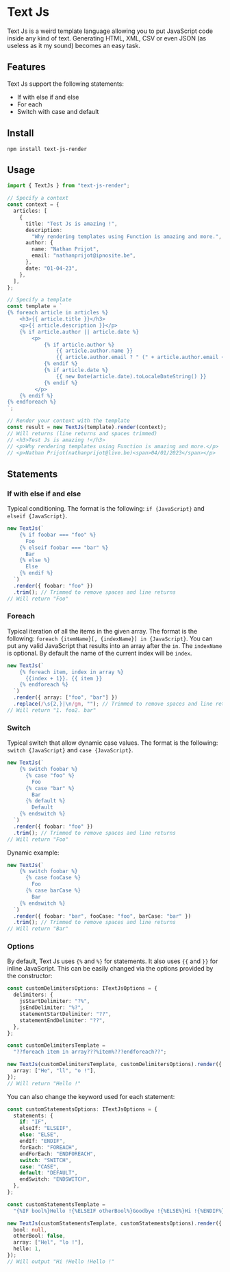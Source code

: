 # Text Js

Text Js is a weird template language allowing you to put JavaScript code inside any kind of text. Generating HTML, XML, CSV or even JSON (as useless as it my sound) becomes an easy task.

## Features

Text Js support the following statements:

- If with else if and else
- For each
- Switch with case and default

## Install

```console
npm install text-js-render
```

## Usage

```ts
import { TextJs } from "text-js-render";

// Specify a context
const context = {
  articles: [
    {
      title: "Test Js is amazing !",
      description:
        "Why rendering templates using Function is amazing and more.",
      author: {
        name: "Nathan Prijot",
        email: "nathanprijot@ipnosite.be",
      },
      date: "01-04-23",
    },
  ],
};

// Specify a template
const template = `
{% foreach article in articles %}
    <h3>{{ article.title }}</h3>
    <p>{{ article.description }}</p>
    {% if article.author || article.date %}
        <p>
            {% if article.author %}
                {{ article.author.name }}
                {{ article.author.email ? " (" + article.author.email + ")" : "" }}
            {% endif %}
            {% if article.date %}
                {{ new Date(article.date).toLocaleDateString() }}
            {% endif %}
         </p>
    {% endif %}
{% endforeach %}
`;

// Render your context with the template
const result = new TextJs(template).render(context);
// Will returns (line returns and spaces trimmed)
// <h3>Test Js is amazing !</h3>
// <p>Why rendering templates using Function is amazing and more.</p>
// <p>Nathan Prijot(nathanprijot@live.be)<span>04/01/2023</span></p>
```

## Statements

### If with else if and else

Typical conditioning. The format is the following: `if {JavaScript}` and `elseif {JavaScript}`.

```ts
new TextJs(`
    {% if foobar === "foo" %}
      Foo
    {% elseif foobar === "bar" %}
      Bar
    {% else %}
      Else
    {% endif %}
  `)
  .render({ foobar: "foo" })
  .trim(); // Trimmed to remove spaces and line returns
// Will return "Foo"
```

### Foreach

Typical iteration of all the items in the given array. The format is the following: `foreach {itemName}[, {indexName}] in {JavaScript}`. You can put any valid JavaScript that results into an array after the `in`. The `indexName` is optional. By default the name of the current index will be `index`.

```ts
new TextJs(`
    {% foreach item, index in array %}
      {{index + 1}}. {{ item }}
    {% endforeach %}
  `)
  .render({ array: ["foo", "bar"] })
  .replace(/\s{2,}|\n/gm, ""); // Trimmed to remove spaces and line returns
// Will return "1. foo2. bar"
```

### Switch

Typical switch that allow dynamic case values. The format is the following: `switch {JavaScript}` and `case {JavaScript}`.

```ts
new TextJs(`
    {% switch foobar %}
      {% case "foo" %}
        Foo
      {% case "bar" %}
        Bar
      {% default %}
        Default
    {% endswitch %}
  `)
  .render({ foobar: "foo" })
  .trim(); // Trimmed to remove spaces and line returns
// Will return "Foo"
```

Dynamic example:

```ts
new TextJs(`
    {% switch foobar %}
      {% case fooCase %}
        Foo
      {% case barCase %}
        Bar
    {% endswitch %}
  `)
  .render({ foobar: "bar", fooCase: "foo", barCase: "bar" })
  .trim(); // Trimmed to remove spaces and line returns
// Will return "Bar"
```

### Options

By default, Text Js uses `{%` and `%}` for statements. It also uses `{{` and `}}` for inline JavaScript. This can be easily changed via the options provided by the constructor:

```ts
const customDelimitersOptions: ITextJsOptions = {
  delimiters: {
    jsStartDelimiter: "?%",
    jsEndDelimiter: "%?",
    statementStartDelimiter: "??",
    statementEndDelimiter: "??",
  },
};

const customDelimitersTemplate =
  "??foreach item in array???%item%???endforeach??";

new TextJs(customDelimitersTemplate, customDelimitersOptions).render({
  array: ["He", "ll", "o !"],
});
// Will return "Hello !"
```

You can also change the keyword used for each statement:

```ts
const customStatementsOptions: ITextJsOptions = {
  statements: {
    if: "IF",
    elseIf: "ELSEIF",
    else: "ELSE",
    endIf: "ENDIF",
    forEach: "FOREACH",
    endForEach: "ENDFOREACH",
    switch: "SWITCH",
    case: "CASE",
    default: "DEFAULT",
    endSwitch: "ENDSWITCH",
  },
};

const customStatementsTemplate =
  "{%IF bool%}Hello !{%ELSEIF otherBool%}Goodbye !{%ELSE%}Hi !{%ENDIF%}{%FOREACH item in array%}{{item}}{%ENDFOREACH%}{%SWITCH hello%}{%CASE 1%}Hello !{%DEFAULT%}Goodbye !{%ENDSWITCH%}";

new TextJs(customStatementsTemplate, customStatementsOptions).render({
  bool: null,
  otherBool: false,
  array: ["Hel", "lo !"],
  hello: 1,
});
// Will output "Hi !Hello !Hello !"
```
